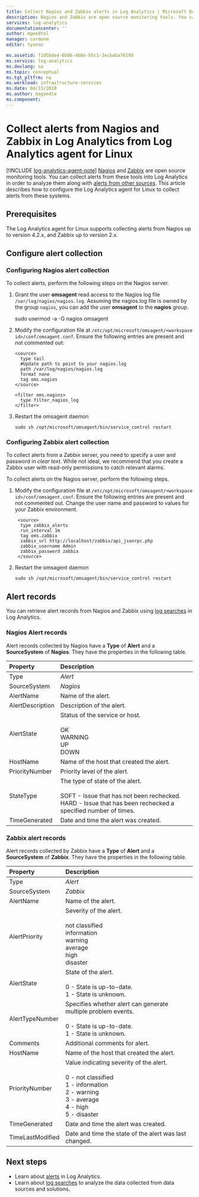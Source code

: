 ```yaml
---
title: Collect Nagios and Zabbix alerts in Log Analytics | Microsoft Docs
description: Nagios and Zabbix are open source monitoring tools. You can collect alerts from these tools into Log Analytics in order to analyze them along with alerts from other sources.  This article describes how to configure the Log Analytics agent for Linux to collect alerts from these systems.
services: log-analytics
documentationcenter: ''
author: mgoedtel
manager: carmonm
editor: tysonn

ms.assetid: f1d5bde4-6b86-4b8e-b5c1-3ecbaba76198
ms.service: log-analytics
ms.devlang: na
ms.topic: conceptual
ms.tgt_pltfrm: na
ms.workload: infrastructure-services
ms.date: 04/13/2018
ms.author: magoedte
ms.component: 
---
```


# Collect alerts from Nagios and Zabbix in Log Analytics from Log Analytics agent for Linux 
[!INCLUDE [log-analytics-agent-note](../../../../includes/log-analytics-agent-note.md)]
[Nagios](https://www.nagios.org/) and [Zabbix](http://www.zabbix.com/) are open source monitoring tools. You can collect alerts from these tools into Log Analytics in order to analyze them along with [alerts from other sources](../../monitoring-and-diagnostics/monitoring-overview-alerts.md).  This article describes how to configure the Log Analytics agent for Linux to collect alerts from these systems.
 
## Prerequisites
The Log Analytics agent for Linux supports collecting alerts from Nagios up to version 4.2.x, and Zabbix up to version 2.x.

## Configure alert collection

### Configuring Nagios alert collection
To collect alerts, perform the following steps on the Nagios server.

1. Grant the user **omsagent** read access to the Nagios log file `/var/log/nagios/nagios.log`. Assuming the nagios.log file is owned by the group `nagios`, you can add the user **omsagent** to the **nagios** group. 

	sudo usermod -a -G nagios omsagent

2.	Modify the configuration file at `/etc/opt/microsoft/omsagent/<workspace id>/conf/omsagent.conf`. Ensure the following entries are present and not commented out:  

        <source>  
          type tail  
          #Update path to point to your nagios.log  
	      path /var/log/nagios/nagios.log  
          format none  
          tag oms.nagios  
        </source>  
	  
        <filter oms.nagios>  
          type filter_nagios_log  
        </filter>  

3. Restart the omsagent daemon

    ```
    sudo sh /opt/microsoft/omsagent/bin/service_control restart
    ```

### Configuring Zabbix alert collection
To collect alerts from a Zabbix server, you need to specify a user and password in *clear text*.  While not ideal, we recommend that you create a Zabbix user with read-only permissions to catch relevant alarms.

To collect alerts on the Nagios server, perform the following steps.

1. Modify the configuration file at `/etc/opt/microsoft/omsagent/<workspace id>/conf/omsagent.conf`. Ensure the following entries are present and not commented out.  Change the user name and password to values for your Zabbix environment.

        <source>
	     type zabbix_alerts
	     run_interval 1m
	     tag oms.zabbix
	     zabbix_url http://localhost/zabbix/api_jsonrpc.php
	     zabbix_username Admin
	     zabbix_password zabbix
        </source>

2. Restart the omsagent daemon

	`sudo sh /opt/microsoft/omsagent/bin/service_control restart`


## Alert records
You can retrieve alert records from Nagios and Zabbix using [log searches](../../log-analytics/log-analytics-queries.md) in Log Analytics.

### Nagios Alert records

Alert records collected by Nagios have a **Type** of **Alert** and a **SourceSystem** of **Nagios**.  They have the properties in the following table.

| Property | Description |
|:--- |:--- |
| Type |*Alert* |
| SourceSystem |*Nagios* |
| AlertName |Name of the alert. |
| AlertDescription | Description of the alert. |
| AlertState | Status of the service or host.<br><br>OK<br>WARNING<br>UP<br>DOWN |
| HostName | Name of the host that created the alert. |
| PriorityNumber | Priority level of the alert. |
| StateType | The type of state of the alert.<br><br>SOFT - Issue that has not been rechecked.<br>HARD - Issue that has been rechecked a specified number of times.  |
| TimeGenerated |Date and time the alert was created. |


### Zabbix alert records
Alert records collected by Zabbix have a **Type** of **Alert** and a **SourceSystem** of **Zabbix**.  They have the properties in the following table.

| Property | Description |
|:--- |:--- |
| Type |*Alert* |
| SourceSystem |*Zabbix* |
| AlertName | Name of the alert. |
| AlertPriority | Severity of the alert.<br><br>not classified<br>information<br>warning<br>average<br>high<br>disaster  |
| AlertState | State of the alert.<br><br>0 - State is up-to-date.<br>1 - State is unknown.  |
| AlertTypeNumber | Specifies whether alert can generate multiple problem events.<br><br>0 - State is up-to-date.<br>1 - State is unknown.    |
| Comments | Additional comments for alert. |
| HostName | Name of the host that created the alert. |
| PriorityNumber | Value indicating severity of the alert.<br><br>0 - not classified<br>1 - information<br>2 - warning<br>3 - average<br>4 - high<br>5 - disaster |
| TimeGenerated |Date and time the alert was created. |
| TimeLastModified |Date and time the state of the alert was last changed. |


## Next steps
* Learn about [alerts](../../monitoring-and-diagnostics/monitoring-overview-alerts.md) in Log Analytics.
* Learn about [log searches](../../log-analytics/log-analytics-queries.md) to analyze the data collected from data sources and solutions. 
